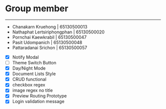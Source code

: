 # Group member

---

- Chanakarn Kruehong | 65130500013
- Nathaphat Lertsiriphongphan | 65130500020
- Pornchai Kaewkrabil | 65130500047
- Pasit Udompanich | 65130500048
- Pattaradanai Srichon | 65130500057

- [x] Notify Modal
- [ ] Theme Switch Button
- [x] Day/Night Mode
- [x] Document Lists Style
- [x] CRUD functional
- [x] checkbox regex
- [x] image regex no title
- [x] Preview Routing Prototype
- [x] Login validation message